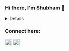 ### Hi there, I'm Shubham  👋
 
<details>

  <img align="left" alt="codeSTACKr's Github Stats" src="https://github-readme-stats.dhiman-007.vercel.app/api?username=dhiman-007&show_icons=true&hide_border=true" />

</details>

### Connect here:

[<img align="left" alt="Shubham | LinkedIn" width="22px" src="https://cdn.jsdelivr.net/npm/simple-icons@v3/icons/linkedin.svg" />][linkedin]
[<img align="left" alt="Shubham | Instagram" width="22px" src="https://cdn.jsdelivr.net/npm/simple-icons@v3/icons/instagram.svg" />][instagram]

[instagram]: https://www.instagram.com/dhimanshubham_/
[linkedin]: https://www.linkedin.com/in/dhimanshubham1996/

